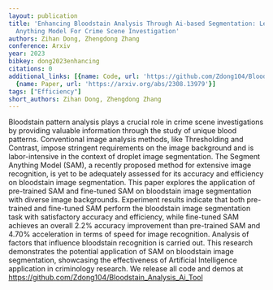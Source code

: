 ```yaml
---
layout: publication
title: 'Enhancing Bloodstain Analysis Through Ai-based Segmentation: Leveraging Segment
  Anything Model For Crime Scene Investigation'
authors: Zihan Dong, Zhengdong Zhang
conference: Arxiv
year: 2023
bibkey: dong2023enhancing
citations: 0
additional_links: [{name: Code, url: 'https://github.com/Zdong104/Bloodstain_Analysis_Ai_Tool'},
  {name: Paper, url: 'https://arxiv.org/abs/2308.13979'}]
tags: ["Efficiency"]
short_authors: Zihan Dong, Zhengdong Zhang
---
```

Bloodstain pattern analysis plays a crucial role in crime scene
investigations by providing valuable information through the study of unique
blood patterns. Conventional image analysis methods, like Thresholding and
Contrast, impose stringent requirements on the image background and is
labor-intensive in the context of droplet image segmentation. The Segment
Anything Model (SAM), a recently proposed method for extensive image
recognition, is yet to be adequately assessed for its accuracy and efficiency
on bloodstain image segmentation. This paper explores the application of
pre-trained SAM and fine-tuned SAM on bloodstain image segmentation with
diverse image backgrounds. Experiment results indicate that both pre-trained
and fine-tuned SAM perform the bloodstain image segmentation task with
satisfactory accuracy and efficiency, while fine-tuned SAM achieves an overall
2.2% accuracy improvement than pre-trained SAM and 4.70% acceleration in
terms of speed for image recognition. Analysis of factors that influence
bloodstain recognition is carried out. This research demonstrates the potential
application of SAM on bloodstain image segmentation, showcasing the
effectiveness of Artificial Intelligence application in criminology research.
We release all code and demos at
https://github.com/Zdong104/Bloodstain_Analysis_Ai_Tool